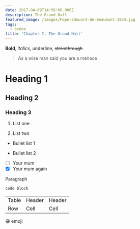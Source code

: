 ```yaml
---
date: 2017-04-09T14:58:08.000Z
description: The Grand Hall
featured_image: /images/Pope-Edouard-de-Beaumont-1844.jpg
tags:
  - scene
title: 'Chapter I: The Grand Hall'
---
```

**Bold**, *italics*, underline, ~~strikethrough~~

> As a wise man said you are a menace

# Heading 1

## Heading 2

### Heading 3

1. List one

2. List two

* Bullet list 1

* Bullet list 2

* [ ] Your mum
* [x] Your mum again

Paragraph

```javascript
code block
```

|       |        |        |
| ----- | ------ | ------ |
| Table | Header | Header |
| Row   | Cell   | Cell   |

😀 emoji
